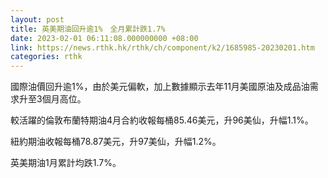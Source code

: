 ```yaml
---
layout: post
title: 英美期油回升逾1%　全月累計跌1.7%
date: 2023-02-01 06:11:08.000000000 +08:00
link: https://news.rthk.hk/rthk/ch/component/k2/1685985-20230201.htm
categories: rthk
---
```


國際油價回升逾1%，由於美元偏軟，加上數據顯示去年11月美國原油及成品油需求升至3個月高位。

較活躍的倫敦布蘭特期油4月合約收報每桶85.46美元，升96美仙，升幅1.1%。

紐約期油收報每桶78.87美元，升97美仙，升幅1.2%。

英美期油1月累計均跌1.7%。
